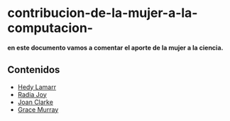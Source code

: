 # contribucion-de-la-mujer-a-la-computacion-
**en este documento vamos a comentar el aporte de la mujer a la ciencia.**
## Contenidos 
- [Hedy Lamarr](hedylamarr.md.txt)
- [Radia Joy](radiajoy.md)
- [Joan Clarke](joanclarke.md)
- [Grace Murray](gracemurray.md)
